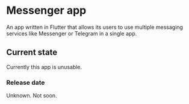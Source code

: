 # Messenger app

An app written in Flutter that allows its users to use multiple messaging services like Messenger or Telegram in a single app.

## Current state

Currently this app is unusable.

### Release date

Unknown. Not soon.
